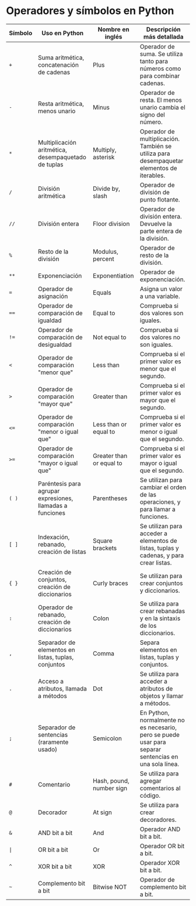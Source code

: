 # Operadores y símbolos en Python

| Símbolo | Uso en Python | Nombre en inglés | Descripción más detallada |
|--------|------------------------|---------------------|--------------------------|
| `+`    | Suma aritmética, concatenación de cadenas | Plus | Operador de suma. Se utiliza tanto para números como para combinar cadenas. |
| `-`    | Resta aritmética, menos unario | Minus | Operador de resta. El menos unario cambia el signo del número. |
| `*`    | Multiplicación aritmética, desempaquetado de tuplas | Multiply, asterisk | Operador de multiplicación. También se utiliza para desempaquetar elementos de iterables. |
| `/`    | División aritmética | Divide by, slash | Operador de división de punto flotante. |
| `//`   | División entera | Floor division | Operador de división entera. Devuelve la parte entera de la división. |
| `%`    | Resto de la división | Modulus, percent | Operador de resto de la división. |
| `**`   | Exponenciación | Exponentiation | Operador de exponenciación. |
| `=`    | Operador de asignación | Equals | Asigna un valor a una variable. |
| `==`   | Operador de comparación de igualdad | Equal to | Comprueba si dos valores son iguales. |
| `!=`   | Operador de comparación de desigualdad | Not equal to | Comprueba si dos valores no son iguales. |
| `<`    | Operador de comparación "menor que" | Less than | Comprueba si el primer valor es menor que el segundo. |
| `>`    | Operador de comparación "mayor que" | Greater than | Comprueba si el primer valor es mayor que el segundo. |
| `<=`   | Operador de comparación "menor o igual que" | Less than or equal to | Comprueba si el primer valor es menor o igual que el segundo. |
| `>=`   | Operador de comparación "mayor o igual que" | Greater than or equal to | Comprueba si el primer valor es mayor o igual que el segundo. |
| `( )`  | Paréntesis para agrupar expresiones, llamadas a funciones | Parentheses | Se utilizan para cambiar el orden de las operaciones, y para llamar a funciones. |
| `[ ]`  | Indexación, rebanado, creación de listas | Square brackets | Se utilizan para acceder a elementos de listas, tuplas y cadenas, y para crear listas. |
| `{ }`  | Creación de conjuntos, creación de diccionarios | Curly braces | Se utilizan para crear conjuntos y diccionarios. |
| `:`    | Operador de rebanado, creación de diccionarios | Colon | Se utiliza para crear rebanadas y en la sintaxis de los diccionarios. |
| `,`    | Separador de elementos en listas, tuplas, conjuntos | Comma | Separa elementos en listas, tuplas y conjuntos. |
| `.`    | Acceso a atributos, llamada a métodos | Dot | Se utiliza para acceder a atributos de objetos y llamar a métodos. |
| `;`    | Separador de sentencias (raramente usado) | Semicolon | En Python, normalmente no es necesario, pero se puede usar para separar sentencias en una sola línea. |
| `#`    | Comentario | Hash, pound, number sign | Se utiliza para agregar comentarios al código. |
| `@`    | Decorador | At sign | Se utiliza para crear decoradores. |
| `&`    | AND bit a bit | And | Operador AND bit a bit. |
| `\|`   | OR bit a bit | Or | Operador OR bit a bit. |
| `^`    | XOR bit a bit | XOR | Operador XOR bit a bit. |
| `~`    | Complemento bit a bit | Bitwise NOT | Operador de complemento bit a bit. |